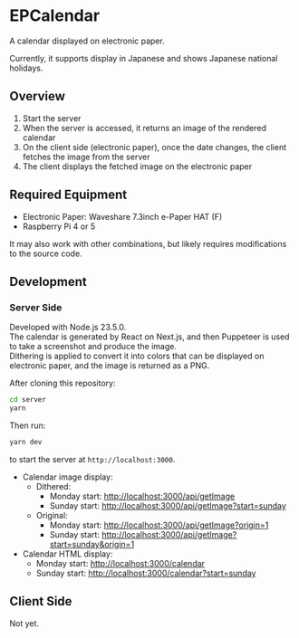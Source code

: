 # EPCalendar

A calendar displayed on electronic paper.

Currently, it supports display in Japanese and shows Japanese national holidays.

## Overview

1. Start the server
2. When the server is accessed, it returns an image of the rendered calendar
3. On the client side (electronic paper), once the date changes, the client fetches the image from the server
4. The client displays the fetched image on the electronic paper

## Required Equipment

- Electronic Paper: Waveshare 7.3inch e-Paper HAT (F)
- Raspberry Pi 4 or 5

It may also work with other combinations, but likely requires modifications to the source code.

## Development

### Server Side

Developed with Node.js 23.5.0.  
The calendar is generated by React on Next.js, and then Puppeteer is used to take a screenshot and produce the image.  
Dithering is applied to convert it into colors that can be displayed on electronic paper, and the image is returned as a PNG.

After cloning this repository:

```bash
cd server
yarn
```

Then run:

```bash
yarn dev
```

to start the server at `http://localhost:3000`.

- Calendar image display:
  - Dithered:
    - Monday start: <http://localhost:3000/api/getImage>
    - Sunday start: <http://localhost:3000/api/getImage?start=sunday>
  - Original:
    - Monday start: <http://localhost:3000/api/getImage?origin=1>
    - Sunday start: <http://localhost:3000/api/getImage?start=sunday&origin=1>
- Calendar HTML display:
  - Monday start: <http://localhost:3000/calendar>
  - Sunday start: <http://localhost:3000/calendar?start=sunday>

## Client Side

Not yet.

